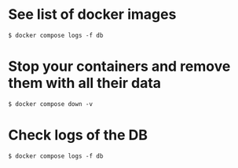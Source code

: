 # See list of docker images

```
$ docker compose logs -f db
```

# Stop your containers and remove them with all their data

```
$ docker compose down -v
```

# Check logs of the DB

```
$ docker compose logs -f db
```
